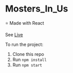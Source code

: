 # Mosters_In_Us
:star: Made with React 

See [Live](https://monsters-in-us.netlify.app/)

To run the project:

1. Clone this repo
2. Run `npm install`
3. Run `npm start`
